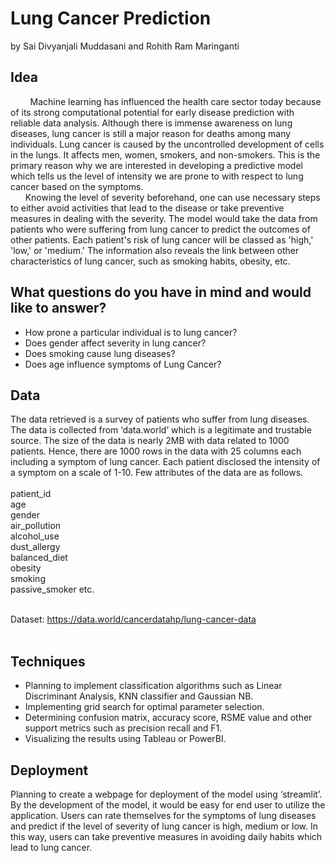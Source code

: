 # Lung Cancer Prediction
by Sai Divyanjali Muddasani and Rohith Ram Maringanti
## Idea
  &nbsp; &nbsp; &nbsp;&nbsp;&nbsp; Machine learning has influenced the health care sector today because of its strong computational potential for early disease prediction with reliable data analysis. Although there is immense awareness on lung diseases, lung cancer is still a major reason for deaths among many individuals. Lung cancer is caused by the uncontrolled development of cells in the lungs. It affects men, women, smokers, and non-smokers. This is the primary reason why we are interested in developing a predictive model which tells us the level of intensity we are prone to with respect to lung cancer based on the symptoms. <br>
&nbsp;&nbsp;&nbsp;&nbsp;&nbsp;	Knowing the level of severity beforehand, one can use necessary steps to either avoid activities that lead to the disease or take preventive measures in dealing with the severity. The model would take the data from patients who were suffering from lung cancer to predict the outcomes of other patients. Each patient's risk of lung cancer will be classed as 'high,' 'low,' or 'medium.' The information also reveals the link between other characteristics of lung cancer, such as smoking habits, obesity, etc. 
## What questions do you have in mind and would like to answer?
- How prone a particular individual is to lung cancer?
- Does gender affect severity in lung cancer?
- Does smoking cause lung diseases?
- Does age influence symptoms of Lung Cancer?
## Data
The data retrieved is a survey of patients who suffer from lung diseases. The data is collected from ‘data.world’ which is a legitimate and trustable source. The size of the data is nearly 2MB with data related to 1000 patients. Hence, there are 1000 rows in the data with 25 columns each including a symptom of lung cancer. Each patient disclosed the intensity of a symptom on a scale of 1-10. Few attributes of the data are as follows.
<br><br>
patient_id<br>
age<br>
gender<br>
air_pollution<br>
alcohol_use<br>
dust_allergy<br>
balanced_diet<br>
obesity<br>
smoking<br>
passive_smoker etc. <br><br>

Dataset: https://data.world/cancerdatahp/lung-cancer-data <br><br>
## Techniques
- Planning to implement classification algorithms such as Linear Discriminant Analysis, KNN classifier and Gaussian NB.
- Implementing grid search for optimal parameter selection.
- Determining confusion matrix, accuracy score, RSME value and other support metrics such as precision recall and F1. 
- Visualizing the results using Tableau or PowerBI. 

## Deployment
Planning to create a webpage for deployment of the model using ‘streamlit’. By the development of the model, it would be easy for end user to utilize the application. Users can rate themselves for the symptoms of lung diseases and predict if the level of severity of lung cancer is high, medium or low. In this way, users can take preventive measures in avoiding daily habits which lead to lung cancer.
